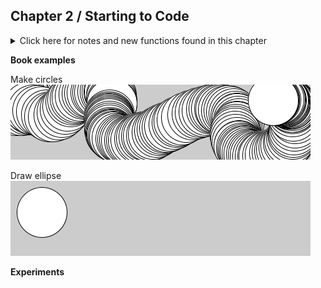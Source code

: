 
## Chapter 2 / Starting to Code


<details>
<summary markdown="span">Click here for notes and new functions found in this chapter</summary>


- Basic structure of a sketch e.g. 

```python
def setup():
      size(480, 120)

def draw():
```

- Programs are saved to the 'sketchbook', which is a folder that collects your programs for easy access.

- The export and application folders are erased and re-created each time you hit Run or use the Export Application command.

</details>



**Book examples**

Make circles
![example_2_1_make_circles](https://github.com/dtolonen/Getting_started_with_Processing.py_book/blob/master/Chapter_2_Starting_to_Code/example_2_1_make_circles/frames/SaveExample-0218.png)

Draw ellipse
![example_2_2_draw_ellipse](https://github.com/dtolonen/Getting_started_with_Processing.py_book/blob/master/Chapter_2_Starting_to_Code/example_2_2_draw_ellipse/frames/SaveExample-0000.png)




**Experiments**
